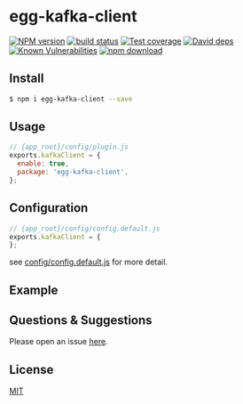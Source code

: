 # egg-kafka-client

[![NPM version][npm-image]][npm-url]
[![build status][travis-image]][travis-url]
[![Test coverage][codecov-image]][codecov-url]
[![David deps][david-image]][david-url]
[![Known Vulnerabilities][snyk-image]][snyk-url]
[![npm download][download-image]][download-url]

[npm-image]: https://img.shields.io/npm/v/egg-kafka-client.svg?style=flat-square
[npm-url]: https://npmjs.org/package/egg-kafka-client
[travis-image]: https://img.shields.io/travis/eggjs/egg-kafka-client.svg?style=flat-square
[travis-url]: https://travis-ci.org/eggjs/egg-kafka-client
[codecov-image]: https://img.shields.io/codecov/c/github/eggjs/egg-kafka-client.svg?style=flat-square
[codecov-url]: https://codecov.io/github/eggjs/egg-kafka-client?branch=master
[david-image]: https://img.shields.io/david/eggjs/egg-kafka-client.svg?style=flat-square
[david-url]: https://david-dm.org/eggjs/egg-kafka-client
[snyk-image]: https://snyk.io/test/npm/egg-kafka-client/badge.svg?style=flat-square
[snyk-url]: https://snyk.io/test/npm/egg-kafka-client
[download-image]: https://img.shields.io/npm/dm/egg-kafka-client.svg?style=flat-square
[download-url]: https://npmjs.org/package/egg-kafka-client

<!--
Description here.
-->

## Install

```bash
$ npm i egg-kafka-client --save
```

## Usage

```js
// {app_root}/config/plugin.js
exports.kafkaClient = {
  enable: true,
  package: 'egg-kafka-client',
};
```

## Configuration

```js
// {app_root}/config/config.default.js
exports.kafkaClient = {
};
```

see [config/config.default.js](config/config.default.js) for more detail.

## Example

<!-- example here -->

## Questions & Suggestions

Please open an issue [here](https://github.com/eggjs/egg/issues).

## License

[MIT](LICENSE)
